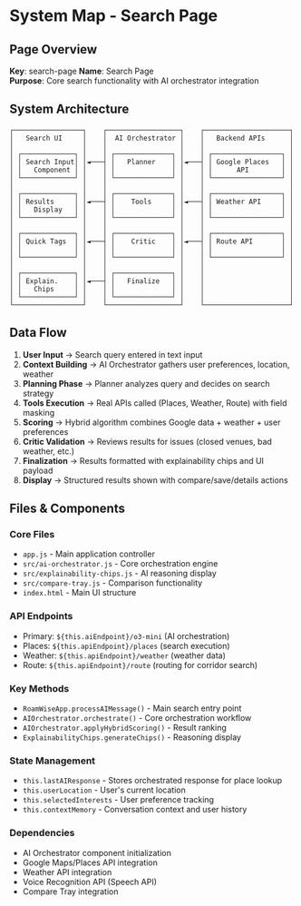 # System Map - Search Page

## Page Overview
**Key**: search-page
**Name**: Search Page  
**Purpose**: Core search functionality with AI orchestrator integration

## System Architecture

```
┌─────────────────┐    ┌──────────────────┐    ┌─────────────────────┐
│   Search UI     │    │  AI Orchestrator │    │   Backend APIs      │
│                 │    │                  │    │                     │
│ ┌─────────────┐ │    │ ┌──────────────┐ │    │ ┌─────────────────┐ │
│ │ Search Input│ │◄───┤ │   Planner    │ │◄───┤ │ Google Places   │ │
│ │   Component │ │    │ │              │ │    │ │      API        │ │
│ └─────────────┘ │    │ └──────────────┘ │    │ └─────────────────┘ │
│                 │    │                  │    │                     │
│ ┌─────────────┐ │    │ ┌──────────────┐ │    │ ┌─────────────────┐ │
│ │ Results     │ │◄───┤ │    Tools     │ │◄───┤ │ Weather API     │ │
│ │   Display   │ │    │ │              │ │    │ │                 │ │
│ └─────────────┘ │    │ └──────────────┘ │    │ └─────────────────┘ │
│                 │    │                  │    │                     │
│ ┌─────────────┐ │    │ ┌──────────────┐ │    │ ┌─────────────────┐ │
│ │ Quick Tags  │ │◄───┤ │    Critic    │ │◄───┤ │ Route API       │ │
│ │             │ │    │ │              │ │    │ │                 │ │
│ └─────────────┘ │    │ └──────────────┘ │    │ └─────────────────┘ │
│                 │    │                  │    │                     │
│ ┌─────────────┐ │    │ ┌──────────────┐ │    │                     │
│ │ Explain.    │ │◄───┤ │   Finalize   │ │    │                     │
│ │   Chips     │ │    │ │              │ │    │                     │
│ └─────────────┘ │    │ └──────────────┘ │    │                     │
└─────────────────┘    └──────────────────┘    └─────────────────────┘
```

## Data Flow

1. **User Input** → Search query entered in text input
2. **Context Building** → AI Orchestrator gathers user preferences, location, weather
3. **Planning Phase** → Planner analyzes query and decides on search strategy
4. **Tools Execution** → Real APIs called (Places, Weather, Route) with field masking
5. **Scoring** → Hybrid algorithm combines Google data + weather + user preferences  
6. **Critic Validation** → Reviews results for issues (closed venues, bad weather, etc.)
7. **Finalization** → Results formatted with explainability chips and UI payload
8. **Display** → Structured results shown with compare/save/details actions

## Files & Components

### Core Files
- `app.js` - Main application controller
- `src/ai-orchestrator.js` - Core orchestration engine  
- `src/explainability-chips.js` - AI reasoning display
- `src/compare-tray.js` - Comparison functionality
- `index.html` - Main UI structure

### API Endpoints
- Primary: `${this.aiEndpoint}/o3-mini` (AI orchestration)
- Places: `${this.apiEndpoint}/places` (search execution)
- Weather: `${this.apiEndpoint}/weather` (weather data)
- Route: `${this.apiEndpoint}/route` (routing for corridor search)

### Key Methods
- `RoamWiseApp.processAIMessage()` - Main search entry point
- `AIOrchestrator.orchestrate()` - Core orchestration workflow
- `AIOrchestrator.applyHybridScoring()` - Result ranking
- `ExplainabilityChips.generateChips()` - Reasoning display

### State Management
- `this.lastAIResponse` - Stores orchestrated response for place lookup
- `this.userLocation` - User's current location
- `this.selectedInterests` - User preference tracking
- `this.contextMemory` - Conversation context and user history

### Dependencies
- AI Orchestrator component initialization
- Google Maps/Places API integration
- Weather API integration
- Voice Recognition API (Speech API)
- Compare Tray integration
